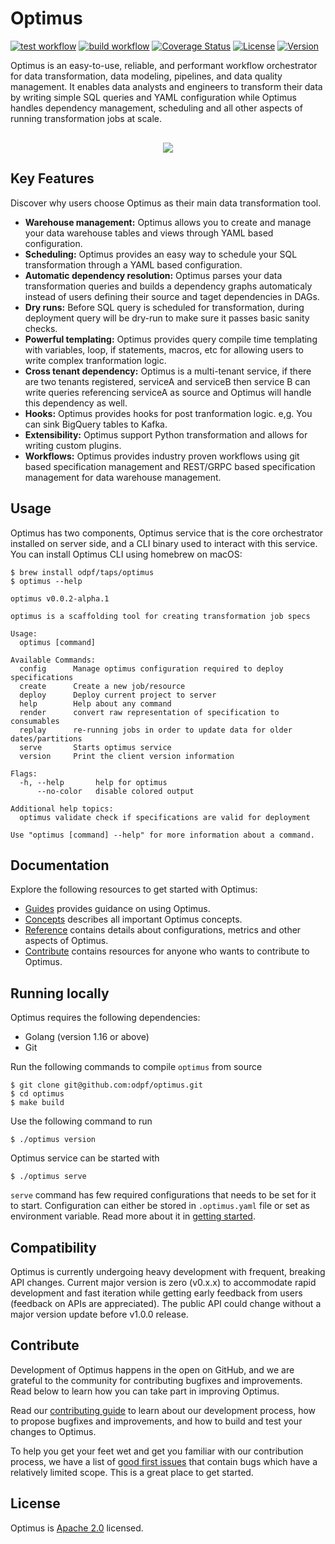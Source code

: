 # Optimus

[![test workflow](https://github.com/odpf/optimus/actions/workflows/test.yml/badge.svg)](test)
[![build workflow](https://github.com/odpf/optimus/actions/workflows/build.yml/badge.svg)](build)
[![Coverage Status](https://coveralls.io/repos/github/odpf/optimus/badge.svg?branch=main)](https://coveralls.io/github/odpf/optimus?branch=main)
[![License](https://img.shields.io/badge/License-Apache%202.0-blue.svg?logo=apache)](LICENSE)
[![Version](https://img.shields.io/github/v/release/odpf/optimus?logo=semantic-release)](Version)

Optimus is an easy-to-use, reliable, and performant workflow orchestrator for data transformation, data modeling, pipelines, and data quality management. It enables data analysts and engineers to transform their data by writing simple SQL queries and YAML configuration while Optimus handles dependency management, scheduling and all other aspects of running transformation jobs at scale.

<p align="center" style="margin-top:30px"><img src="./docs/static/img/optimus.svg" /></p>

## Key Features

Discover why users choose Optimus as their main data transformation tool.

- **Warehouse management:** Optimus allows you to create and manage your data warehouse tables and views through YAML based configuration.
- **Scheduling:** Optimus provides an easy way to schedule your SQL transformation through a YAML based configuration.
- **Automatic dependency resolution:** Optimus parses your data transformation queries and builds a dependency graphs automaticaly instead of users defining their source and taget dependencies in DAGs.
- **Dry runs:** Before SQL query is scheduled for transformation, during deployment query will be dry-run to make sure it passes basic sanity checks.
- **Powerful templating:** Optimus provides query compile time templating with variables, loop, if statements, macros, etc for allowing users to write complex tranformation logic.
- **Cross tenant dependency:** Optimus is a multi-tenant service, if there are two tenants registered, serviceA and serviceB then service B can write queries referencing serviceA as source and Optimus will handle this dependency as well.
- **Hooks:** Optimus provides hooks for post tranformation logic. e,g. You can sink BigQuery tables to Kafka.
- **Extensibility:** Optimus support Python transformation and allows for writing custom plugins.
- **Workflows:** Optimus provides industry proven workflows using git based specification management and REST/GRPC based specification management for data warehouse management.

## Usage

Optimus has two components, Optimus service that is the core orchestrator installed on server side, and a CLI binary used to interact with this service. You can install Optimus CLI using homebrew on macOS:

```shell
$ brew install odpf/taps/optimus
$ optimus --help

optimus v0.0.2-alpha.1

optimus is a scaffolding tool for creating transformation job specs

Usage:
  optimus [command]

Available Commands:
  config      Manage optimus configuration required to deploy specifications
  create      Create a new job/resource
  deploy      Deploy current project to server
  help        Help about any command
  render      convert raw representation of specification to consumables
  replay      re-running jobs in order to update data for older dates/partitions
  serve       Starts optimus service
  version     Print the client version information

Flags:
  -h, --help       help for optimus
      --no-color   disable colored output

Additional help topics:
  optimus validate check if specifications are valid for deployment

Use "optimus [command] --help" for more information about a command.
```

## Documentation

Explore the following resources to get started with Optimus:

- [Guides](https://odpf.github.io/optimus/guides/create-job/) provides guidance on using Optimus.
- [Concepts](https://odpf.github.io/optimus/concepts/overview/) describes all important Optimus concepts.
- [Reference](https://odpf.github.io/optimus/reference/api/) contains details about configurations, metrics and other aspects of Optimus.
- [Contribute](https://odpf.github.io/optimus/contribute/contributing/) contains resources for anyone who wants to contribute to Optimus.

## Running locally

Optimus requires the following dependencies:

- Golang (version 1.16 or above)
- Git

Run the following commands to compile `optimus` from source

```shell
$ git clone git@github.com:odpf/optimus.git
$ cd optimus
$ make build
```

Use the following command to run

```shell
$ ./optimus version
```

Optimus service can be started with

```shell
$ ./optimus serve
```

`serve` command has few required configurations that needs to be set for it to start. Configuration can either be stored
in `.optimus.yaml` file or set as environment variable. Read more about it in [getting started](https://odpf.github.io/optimus/getting-started/configuration/).

## Compatibility

Optimus is currently undergoing heavy development with frequent, breaking API changes. Current major version is zero (v0.x.x) to accommodate rapid development and fast iteration while getting early feedback from users (feedback on APIs are appreciated). The public API could change without a major version update before v1.0.0 release.

## Contribute

Development of Optimus happens in the open on GitHub, and we are grateful to the community for contributing bugfixes and improvements. Read below to learn how you can take part in improving Optimus.

Read our [contributing guide](https://odpf.github.io/optimus/contribute/contributing/) to learn about our development process, how to propose bugfixes and improvements, and how to build and test your changes to Optimus.

To help you get your feet wet and get you familiar with our contribution process, we have a list of [good first issues](https://github.com/odpf/optimus/labels/good%20first%20issue) that contain bugs which have a relatively limited scope. This is a great place to get started.

## License

Optimus is [Apache 2.0](LICENSE) licensed.
